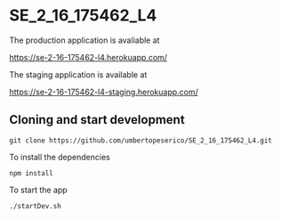 # SE_2_16_175462_L4

The production application is avaliable at

https://se-2-16-175462-l4.herokuapp.com/

The staging application is available at

https://se-2-16-175462-l4-staging.herokuapp.com/

## Cloning and start development

`git clone https://github.com/umbertopeserico/SE_2_16_175462_L4.git`

To install the dependencies

`npm install`

To start the app

`./startDev.sh`
